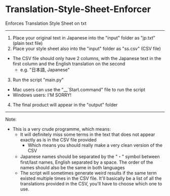 # Translation-Style-Sheet-Enforcer
Enforces Translation Style Sheet on txt
***

1. Place your original text in Japanese into the "input" folder as "jp.txt" (plain text file)
2. Place your style sheet also into the "input" folder as "ss.csv" (CSV file)
  - The CSV file should only have 2 columns, with the Japanese text in the first column and the English translation on the second
    - e.g. "日本語, Japanese"
3. Run the script "main.py"
  - Mac users can use the "__`Start.command" file to run the script
  - Windows users: I'M SORRY!
4. The final product will appear in the "output" folder
***

Note:
- This is a very crude programme, which means:
  - It will definitely miss some terms in the text that does not appear exactly as is in the CSV file provided
    - Which means you should really make a very clean version of the CSV
  - Japanese names should be separated by the "・" symbol between first/last names, English separated by a space. The order of the names should also be the same in both languages
  - The script will sometimes generate weird results if the same term existed multiple times in the CSV file. It'll basically be a list of all the translations provided in the CSV, you'll have to choose which one to use.